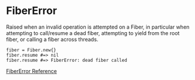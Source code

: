 # FiberError

Raised when an invalid operation is attempted on a Fiber, in particular when
attempting to call/resume a dead fiber, attempting to yield from the root
fiber, or calling a fiber across threads.

    fiber = Fiber.new{}
    fiber.resume #=> nil
    fiber.resume #=> FiberError: dead fiber called

[FiberError Reference](https://ruby-doc.org/core-2.5.0/FiberError.html)
